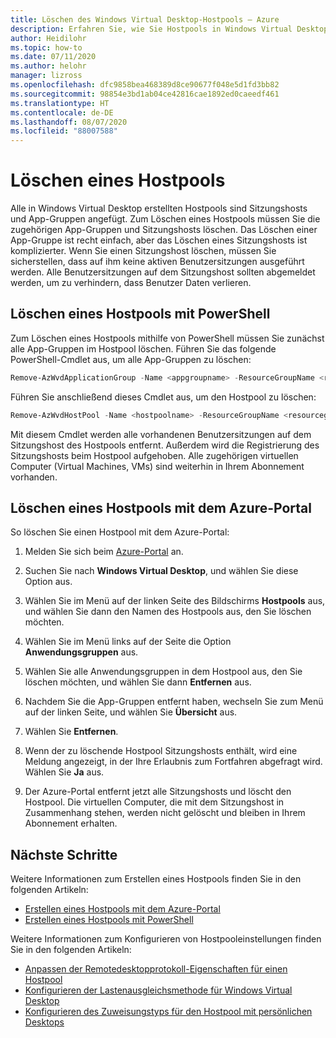 ```yaml
---
title: Löschen des Windows Virtual Desktop-Hostpools – Azure
description: Erfahren Sie, wie Sie Hostpools in Windows Virtual Desktop löschen.
author: Heidilohr
ms.topic: how-to
ms.date: 07/11/2020
ms.author: helohr
manager: lizross
ms.openlocfilehash: dfc9858bea468389d8ce90677f048e5d1fd3bb82
ms.sourcegitcommit: 98854e3bd1ab04ce42816cae1892ed0caeedf461
ms.translationtype: HT
ms.contentlocale: de-DE
ms.lasthandoff: 08/07/2020
ms.locfileid: "88007588"
---
```

# <a name="delete-a-host-pool"></a>Löschen eines Hostpools

Alle in Windows Virtual Desktop erstellten Hostpools sind Sitzungshosts und App-Gruppen angefügt. Zum Löschen eines Hostpools müssen Sie die zugehörigen App-Gruppen und Sitzungshosts löschen. Das Löschen einer App-Gruppe ist recht einfach, aber das Löschen eines Sitzungshosts ist komplizierter. Wenn Sie einen Sitzungshost löschen, müssen Sie sicherstellen, dass auf ihm keine aktiven Benutzersitzungen ausgeführt werden. Alle Benutzersitzungen auf dem Sitzungshost sollten abgemeldet werden, um zu verhindern, dass Benutzer Daten verlieren.

## <a name="delete-a-host-pool-with-powershell"></a>Löschen eines Hostpools mit PowerShell

Zum Löschen eines Hostpools mithilfe von PowerShell müssen Sie zunächst alle App-Gruppen im Hostpool löschen. Führen Sie das folgende PowerShell-Cmdlet aus, um alle App-Gruppen zu löschen:

```powershell
Remove-AzWvdApplicationGroup -Name <appgroupname> -ResourceGroupName <resourcegroupname>
```

Führen Sie anschließend dieses Cmdlet aus, um den Hostpool zu löschen:

```powershell
Remove-AzWvdHostPool -Name <hostpoolname> -ResourceGroupName <resourcegroupname> -Force:$true
```

Mit diesem Cmdlet werden alle vorhandenen Benutzersitzungen auf dem Sitzungshost des Hostpools entfernt. Außerdem wird die Registrierung des Sitzungshosts beim Hostpool aufgehoben. Alle zugehörigen virtuellen Computer (Virtual Machines, VMs) sind weiterhin in Ihrem Abonnement vorhanden.

## <a name="delete-a-host-pool-with-the-azure-portal"></a>Löschen eines Hostpools mit dem Azure-Portal

So löschen Sie einen Hostpool mit dem Azure-Portal:

1. Melden Sie sich beim [Azure-Portal](https://portal.azure.com/) an.

2. Suchen Sie nach **Windows Virtual Desktop**, und wählen Sie diese Option aus.

3. Wählen Sie im Menü auf der linken Seite des Bildschirms **Hostpools** aus, und wählen Sie dann den Namen des Hostpools aus, den Sie löschen möchten.

4. Wählen Sie im Menü links auf der Seite die Option **Anwendungsgruppen** aus.

5. Wählen Sie alle Anwendungsgruppen in dem Hostpool aus, den Sie löschen möchten, und wählen Sie dann **Entfernen** aus.

6. Nachdem Sie die App-Gruppen entfernt haben, wechseln Sie zum Menü auf der linken Seite, und wählen Sie **Übersicht** aus.

7. Wählen Sie **Entfernen**.

8. Wenn der zu löschende Hostpool Sitzungshosts enthält, wird eine Meldung angezeigt, in der Ihre Erlaubnis zum Fortfahren abgefragt wird. Wählen Sie **Ja** aus.

9. Der Azure-Portal entfernt jetzt alle Sitzungshosts und löscht den Hostpool. Die virtuellen Computer, die mit dem Sitzungshost in Zusammenhang stehen, werden nicht gelöscht und bleiben in Ihrem Abonnement erhalten.

## <a name="next-steps"></a>Nächste Schritte

Weitere Informationen zum Erstellen eines Hostpools finden Sie in den folgenden Artikeln:

- [Erstellen eines Hostpools mit dem Azure-Portal](create-host-pools-azure-marketplace.md)
- [Erstellen eines Hostpools mit PowerShell](create-host-pools-powershell.md)

Weitere Informationen zum Konfigurieren von Hostpooleinstellungen finden Sie in den folgenden Artikeln:

- [Anpassen der Remotedesktopprotokoll-Eigenschaften für einen Hostpool](customize-rdp-properties.md)
- [Konfigurieren der Lastenausgleichsmethode für Windows Virtual Desktop](configure-host-pool-load-balancing.md)
- [Konfigurieren des Zuweisungstyps für den Hostpool mit persönlichen Desktops](configure-host-pool-personal-desktop-assignment-type.md)